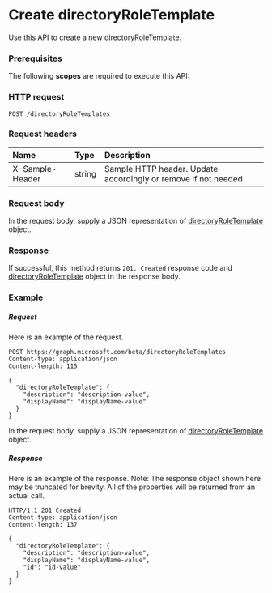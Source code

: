 # Create directoryRoleTemplate

Use this API to create a new directoryRoleTemplate.
### Prerequisites
The following **scopes** are required to execute this API: 
### HTTP request
<!-- { "blockType": "ignored" } -->
```http
POST /directoryRoleTemplates

```
### Request headers
| Name       | Type | Description|
|:---------------|:--------|:----------|
| X-Sample-Header  | string  | Sample HTTP header. Update accordingly or remove if not needed|

### Request body
In the request body, supply a JSON representation of [directoryRoleTemplate](../resources/directoryroletemplate.md) object.


### Response
If successful, this method returns `201, Created` response code and [directoryRoleTemplate](../resources/directoryroletemplate.md) object in the response body.

### Example
##### Request
Here is an example of the request.
<!-- {
  "blockType": "request",
  "name": "create_directoryroletemplate_from_directoryroletemplates"
}-->
```http
POST https://graph.microsoft.com/beta/directoryRoleTemplates
Content-type: application/json
Content-length: 115

{
  "directoryRoleTemplate": {
    "description": "description-value",
    "displayName": "displayName-value"
  }
}
```
In the request body, supply a JSON representation of [directoryRoleTemplate](../resources/directoryroletemplate.md) object.
##### Response
Here is an example of the response. Note: The response object shown here may be truncated for brevity. All of the properties will be returned from an actual call.
<!-- {
  "blockType": "response",
  "truncated": true,
  "@odata.type": "microsoft.graph.directoryroletemplate"
} -->
```http
HTTP/1.1 201 Created
Content-type: application/json
Content-length: 137

{
  "directoryRoleTemplate": {
    "description": "description-value",
    "displayName": "displayName-value",
    "id": "id-value"
  }
}
```

<!-- uuid: 8fcb5dbc-d5aa-4681-8e31-b001d5168d79
2015-10-25 14:57:30 UTC -->
<!-- {
  "type": "#page.annotation",
  "description": "Create directoryRoleTemplate",
  "keywords": "",
  "section": "documentation",
  "tocPath": ""
}-->